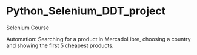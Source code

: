 # Python_Selenium_DDT_project
Selenium Course

Automation: Searching for a product in MercadoLibre, choosing a country and showing the first 5 cheapest products.
